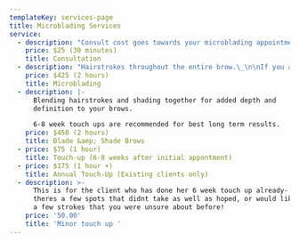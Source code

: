 ```yaml
---
templateKey: services-page
title: Microblading Services
service:
  - description: "Consult cost goes towards your microblading appointment if you\ndecide to book! Email consults are also available upon request.\n\nConsult includes going over any questions you may have, a pre-draw\nof desired brow look, choosing a custom color, and what to expect\nafter your initial appontment.\n\nNot all clients are good candidates for Microblading.\_\n\nIf you have any medical issues that you feel might be a\ncontraindication, then I require you get clearance from your\ndoctor."
    price: $25 (30 minutes)
    title: Consultation
  - description: "Hairstrokes throughout the entire brow.\_\n\nIf you are looking for a natural enhancement, this is the option\nbest suited for you!\n\n6-8 week touch ups are recommended for best long term results"
    price: $425 (2 hours)
    title: Microblading
  - description: |-
      Blending hairstrokes and shading together for added depth and
      definition to your brows.

      6-8 week touch ups are recommended for best long term results.
    price: $450 (2 hours)
    title: Blade &amp; Shade Brows
  - price: $75 (1 hour)
    title: Touch-up (6-8 weeks after initial appontment)
  - price: $175 (1 hour +)
    title: Annual Touch-Up (Existing clients only)
  - description: >-
      This is for the client who has done her 6 week touch up already- but
      theres a few spots that didnt take as well as hoped, or would like to add
      a few strokes that you were unsure about before!
    price: '50.00'
    title: 'Minor touch up '
---
```


